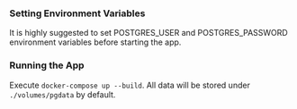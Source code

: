### Setting Environment Variables ###

It is highly suggested to set POSTGRES_USER and POSTGRES_PASSWORD environment variables before starting the app.

### Running the App ###

Execute `docker-compose up --build`. All data will be stored under `./volumes/pgdata` by default.